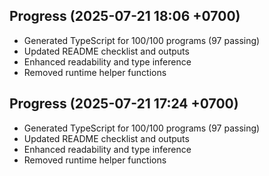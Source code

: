 ## Progress (2025-07-21 18:06 +0700)
- Generated TypeScript for 100/100 programs (97 passing)
- Updated README checklist and outputs
- Enhanced readability and type inference
- Removed runtime helper functions

## Progress (2025-07-21 17:24 +0700)
- Generated TypeScript for 100/100 programs (97 passing)
- Updated README checklist and outputs
- Enhanced readability and type inference
- Removed runtime helper functions

